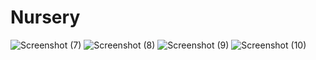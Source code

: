 # Nursery
![Screenshot (7)](https://github.com/GaneshPawar02/Nursery/assets/136563370/e582d013-1d37-4fa3-8cdd-5e8c607fcc20)
![Screenshot (8)](https://github.com/GaneshPawar02/Nursery/assets/136563370/65b1ba89-9075-4f38-bcae-7205e4f8222c)
![Screenshot (9)](https://github.com/GaneshPawar02/Nursery/assets/136563370/61668c9f-7ded-4695-9eb3-4268411434e5)
![Screenshot (10)](https://github.com/GaneshPawar02/Nursery/assets/136563370/1802c751-17e9-49bd-a8d8-93e01d1645bf)
